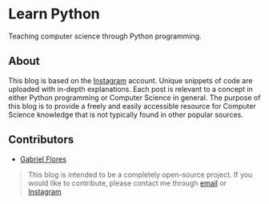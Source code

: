 # Learn Python

Teaching computer science through Python programming.

## About

This blog is based on the [Instagram](https://instagram.com/learn.py) account. Unique snippets of code are uploaded with in-depth explanations. Each post is relevant to a concept in either Python programming or Computer Science in general. The purpose of this blog is to provide a freely and easily accessible resource for Computer Science knowledge that is not typically found in other popular sources.

## Contributors

* [Gabriel Flores](https://github.com/rgabeflores)

> This blog is intended to be a completely open-source project. If you would like to contribute, please contact me through [email](mailto:runpython18@gmail.com) or [Instagram](https://instagram.com/learn.py)
